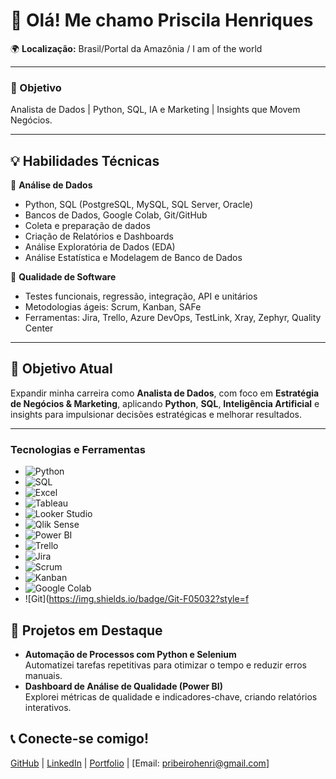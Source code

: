 # 👋 Olá! Me chamo Priscila Henriques
🌍 **Localização:** Brasil/Portal da Amazônia / I am of the world  

---
### 🚀 Objetivo 
Analista de Dados | Python, SQL, IA e Marketing | Insights que Movem Negócios.

---
## 💡 **Habilidades Técnicas**

🔹 **Análise de Dados**  
- Python, SQL (PostgreSQL, MySQL, SQL Server, Oracle)  
- Bancos de Dados, Google Colab, Git/GitHub  
- Coleta e preparação de dados
- Criação de Relatórios e Dashboards
- Análise Exploratória de Dados (EDA)
- Análise Estatística e Modelagem de Banco de Dados

🔹 **Qualidade de Software**  
- Testes funcionais, regressão, integração, API e unitários  
- Metodologias ágeis: Scrum, Kanban, SAFe  
- Ferramentas: Jira, Trello, Azure DevOps, TestLink, Xray, Zephyr, Quality Center  

---
## 🚀 **Objetivo Atual**  
Expandir minha carreira como **Analista de Dados**, com foco em **Estratégia de Negócios & Marketing**, aplicando **Python**, **SQL**, **Inteligência Artificial** e insights para impulsionar decisões estratégicas e melhorar resultados.

---
### Tecnologias e Ferramentas  
- ![Python](https://img.shields.io/badge/Python-3776AB?style=for-the-badge&logo=python&logoColor=white)  
- ![SQL](https://img.shields.io/badge/SQL-CC2927?style=for-the-badge&logo=microsoftsqlserver&logoColor=white)  
- ![Excel](https://img.shields.io/badge/Excel-217346?style=for-the-badge&logo=microsoftexcel&logoColor=white)  
- ![Tableau](https://img.shields.io/badge/Tableau-E97627?style=for-the-badge&logo=tableau&logoColor=white)  
- ![Looker Studio](https://img.shields.io/badge/Looker%20Studio-4285F4?style=for-the-badge&logo=looker&logoColor=white)  
- ![Qlik Sense](https://img.shields.io/badge/Qlik%20Sense-01B388?style=for-the-badge&logo=qlik&logoColor=white)  
- ![Power BI](https://img.shields.io/badge/Power%20BI-F2C811?style=for-the-badge&logo=powerbi&logoColor=black)  
- ![Trello](https://img.shields.io/badge/Trello-0079BF?style=for-the-badge&logo=trello&logoColor=white)  
- ![Jira](https://img.shields.io/badge/Jira-0052CC?style=for-the-badge&logo=jira&logoColor=white)  
- ![Scrum](https://img.shields.io/badge/Scrum-6DB33F?style=for-the-badge&logo=scrum&logoColor=white)  
- ![Kanban](https://img.shields.io/badge/Kanban-F4A261?style=for-the-badge&logo=kanban&logoColor=white)  
- ![Google Colab](https://img.shields.io/badge/Google%20Colab-F9AB00?style=for-the-badge&logo=googlecolab&logoColor=white)  
- ![Git](https://img.shields.io/badge/Git-F05032?style=f

## 🌟 Projetos em Destaque
- **Automação de Processos com Python e Selenium**  
  Automatizei tarefas repetitivas para otimizar o tempo e reduzir erros manuais.
- **Dashboard de Análise de Qualidade (Power BI)**  
  Explorei métricas de qualidade e indicadores-chave, criando relatórios interativos.

## 📞 Conecte-se comigo!  
[GitHub](#) | [LinkedIn](#) | [Portfolio](#) | [Email: pribeirohenri@gmail.com]
  
